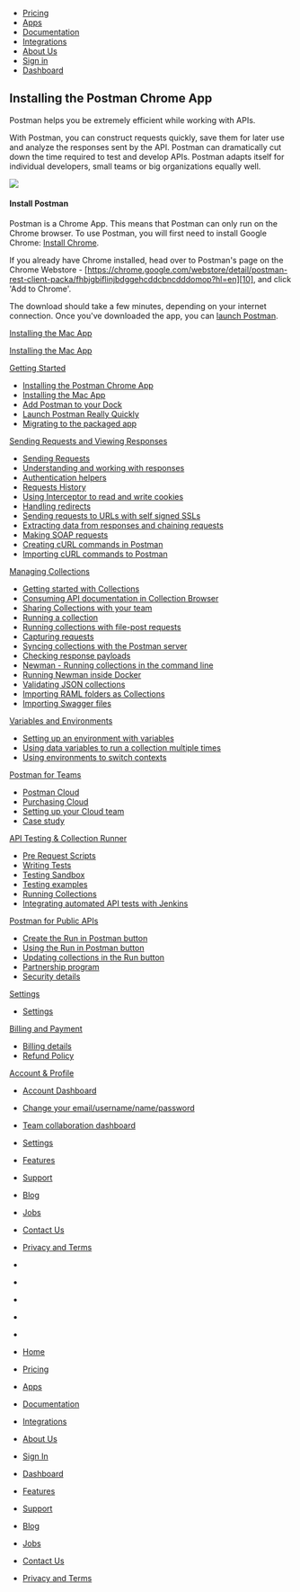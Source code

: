 [][0]

* [Pricing][1]
* [Apps][2]
* [Documentation][3]
* [Integrations][4]
* [About Us][5]
* [Sign in][6]
* [Dashboard][7]

## Installing the Postman Chrome App

Postman helps you be extremely efficient while working with APIs.

With Postman, you can construct requests quickly, save them for later use and analyze the responses sent by the API. Postman can dramatically cut down the time required to test and develop APIs. Postman adapts itself for individual developers, small teams or big organizations equally well.

[![](../img/v1/docs/thumbs/1.png)
][8]

#### Install Postman

Postman is a Chrome App. This means that Postman can only run on the Chrome browser. To use Postman, you will first need to install Google Chrome:
[Install Chrome][9].

If you already have Chrome installed, head over to Postman's page on the Chrome Webstore - [https://chrome.google.com/webstore/detail/postman-rest-client-packa/fhbjgbiflinjbdggehcddcbncdddomop?hl=en][10], and click 'Add to Chrome'.

The download should take a few minutes, depending on your internet connection. Once you've downloaded the app, you can [launch Postman][11].

[Installing the Mac App][12]

[Installing the Mac App][12]

[Getting Started][13]

* [Installing the Postman Chrome App
][14]
* [Installing the Mac App
][12]
* [Add Postman to your Dock
][15]
* [Launch Postman Really Quickly
][16]
* [Migrating to the packaged app
][17]

[Sending Requests and Viewing Responses][18]

* [Sending Requests
][19]
* [Understanding and working with responses
][20]
* [Authentication helpers
][21]
* [Requests History 
][22]
* [Using Interceptor to read and write cookies
][23]
* [Handling redirects
][24]
* [Sending requests to URLs with self signed SSLs
][25]
* [Extracting data from responses and chaining requests
][26]
* [Making SOAP requests
][27]
* [Creating cURL commands in Postman
][28]
* [Importing cURL commands to Postman
][29]

[Managing Collections][30]

* [Getting started with Collections
][31]
* [Consuming API documentation in Collection Browser
][32]
* [Sharing Collections with your team
][33]
* [Running a collection
][34]
* [Running collections with file-post requests
][35]
* [Capturing requests
][36]
* [Syncing collections with the Postman server
][37]
* [Checking response payloads
][38]
* [Newman - Running collections in the command line 
][39]
* [Running Newman inside Docker
][40]
* [Validating JSON collections
][41]
* [Importing RAML folders as Collections
][42]
* [Importing Swagger files
][43]

[Variables and Environments][44]

* [Setting up an environment with variables
][45]
* [Using data variables to run a collection multiple times
][46]
* [Using environments to switch contexts
][47]

[Postman for Teams][48]

* [Postman Cloud
][49]
* [Purchasing Cloud
][50]
* [Setting up your Cloud team
][51]
* [Case study
][52]

[API Testing & Collection Runner][53]

* [Pre Request Scripts
][54]
* [Writing Tests
][55]
* [Testing Sandbox
][56]
* [Testing examples
][57]
* [Running Collections
][58]
* [Integrating automated API tests with Jenkins
][59]

[Postman for Public APIs][60]

* [Create the Run in Postman button
][61]
* [Using the Run in Postman button
][62]
* [Updating collections in the Run button
][63]
* [Partnership program
][64]
* [Security details
][65]

[Settings][66]

* [Settings
][67]

[Billing and Payment][68]

* [Billing details
][69]
* [Refund Policy
][70]

[Account & Profile][71]

* [Account Dashboard
][72]
* [Change your email/username/name/password
][73]
* [Team collaboration dashboard
][74]
* [Settings
][67]

* [Features][75]
* [Support][76]
* [Blog][77]
* [Jobs][78]
* [Contact Us][79]
* [Privacy and Terms][80]

* [][81]
* [][82]
* [][83]
* [][84]
* [][85]

* [Home][0]
* [Pricing][1]
* [Apps][2]
* [Documentation][3]
* [Integrations][4]
* [About Us][5]
* [Sign In][6]
* [Dashboard][7]

* [Features][75]
* [Support][76]
* [Blog][77]
* [Jobs][78]
* [Contact Us][79]
* [Privacy and Terms][80]


[0]: /
[1]: /pricing
[2]: /apps
[3]: /docs/
[4]: /integrations
[5]: /about-us
[6]: https://app.getpostman.com/signup?redirect=web
[7]: https://app.getpostman.com/
[8]: ../img/v1/docs/source/1.png
[9]: http://www.google.com/chrome/
[10]: https://chrome.google.com/webstore/detail/postman-rest-client-packa/fhbjgbiflinjbdggehcddcbncdddomop?hl=en
[11]: ../docs/launch
[12]: /docs/install_mac
[13]: #collapse-0
[14]: /docs/introduction
[15]: /docs/launch
[16]: /docs/launch_chrome_quickly
[17]: /docs/migration
[18]: #collapse-1
[19]: /docs/requests
[20]: /docs/responses
[21]: /docs/helpers
[22]: /docs/history
[23]: /docs/interceptor_cookies
[24]: /docs/handling_redirects
[25]: /docs/self_signed_certs
[26]: /docs/chaining_requests
[27]: /docs/soap_requests
[28]: /docs/creating_curl
[29]: /docs/importing_curl
[30]: #collapse-2
[31]: /docs/collections
[32]: /docs/consuming_api_documentation
[33]: /docs/sharing
[34]: /docs/running_collections
[35]: /docs/run_file_post_requests
[36]: /docs/capture
[37]: /docs/sync_overview
[38]: /docs/checking_payload_responses
[39]: /docs/newman_intro
[40]: /docs/newman_in_docker
[41]: /docs/validating_json_collections
[42]: /docs/importing_folders
[43]: /docs/importing_swagger
[44]: #collapse-3
[45]: /docs/environments
[46]: /docs/multiple_instances
[47]: /docs/test_multi_environments
[48]: #collapse-4
[49]: /docs/cloud
[50]: /docs/buying_cloud
[51]: /docs/cloud_team_setup
[52]: http://blog.getpostman.com/2015/12/10/belong-keeps-its-architecture-in-order-with-postman/
[53]: #collapse-5
[54]: /docs/pre_request_scripts
[55]: /docs/writing_tests
[56]: /docs/sandbox
[57]: /docs/testing_examples
[58]: /docs/running_collections-1
[59]: /docs/integrating_with_jenkins
[60]: #collapse-6
[61]: /docs/run_button
[62]: /docs/run_button_ux
[63]: /docs/update_run_button
[64]: /docs/run_partner_prog
[65]: /docs/run_security
[66]: #collapse-7
[67]: /docs/settings
[68]: #collapse-8
[69]: /docs/billing_details
[70]: /refunds
[71]: #collapse-9
[72]: /dashboard
[73]: /dashboard/edit#
[74]: /dashboard/teams
[75]: /apps#changelog
[76]: /support
[77]: http://blog.getpostman.com
[78]: /jobs/
[79]: /contact-us
[80]: /licenses/privacy
[81]: https://twitter.com/postmanclient
[82]: https://www.facebook.com/getpostman
[83]: http://blog.getpostman.com/
[84]: https://plus.google.com/+Getpostman
[85]: https://github.com/postmanlabs